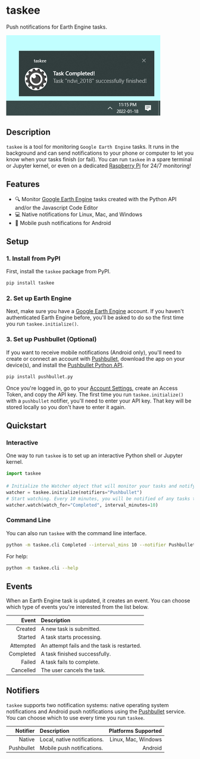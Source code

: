 # taskee
Push notifications for Earth Engine tasks.

![](assets/preview_windows.jpg)

## Description

`taskee` is a tool for monitoring `Google Earth Engine` tasks. It runs in the background and can send notifications to your phone or computer to let you know when your tasks finish (or fail). You can run `taskee` in a spare terminal or Jupyter kernel, or even on a dedicated [Raspberry Pi](https://www.raspberrypi.org/) for 24/7 monitoring!

## Features

- 🔍 Monitor [Google Earth Engine](https://developers.google.com/earth-engine) tasks created with the Python API and/or the Javascript Code Editor
- 💻 Native notifications for Linux, Mac, and Windows
- 📱 Mobile push notifications for Android

## Setup


### 1. Install from PyPI
First, install the `taskee` package from PyPI.

```bash
pip install taskee
```

### 2. Set up Earth Engine
Next, make sure you have a [Google Earth Engine](https://developers.google.com/earth-engine) account. If you haven't authenticated Earth Engine before, you'll be asked to do so the first time you run `taskee.initialize()`.

### 3. Set up Pushbullet (Optional)
If you want to receive mobile notifications (Android only), you'll need to create or connect an account with [Pushbullet](https://pushbullet.com), download the app on your device(s), and install the [Pushbullet Python API](https://github.com/rbrcsk/pushbullet.py). 

```bash
pip install pushbullet.py
```

Once you're logged in, go to your [Account Settings](https://www.pushbullet.com/#settings), create an Access Token, and copy the API key. The first time you run `taskee.initialize()` with a `pushbullet` notifier, you'll need to enter your API key. That key will be stored locally so you don't have to enter it again.

## Quickstart

### Interactive

One way to run `taskee` is to set up an interactive Python shell or Jupyter kernel. 

```python
import taskee

# Initialize the Watcher object that will monitor your tasks and notify you of changes.
watcher = taskee.initialize(notifiers="Pushbullet")
# Start watching. Every 10 minutes, you will be notified of any tasks that were completed.
watcher.watch(watch_for="Completed", interval_minutes=10)
```

### Command Line

You can also run `taskee` with the command line interface.

```bash
python -m taskee.cli Completed --interval_mins 10 --notifier Pushbullet
```

For help:
```bash
python -m taskee.cli --help
```

## Events

When an Earth Engine task is updated, it creates an event. You can choose which type of events you're interested from the list below.

| Event | Description |
| ----: | :----- |
| Created | A new task is submitted. |
| Started | A task starts processing. |
| Attempted | An attempt fails and the task is restarted. |
| Completed | A task finished successfully. |
| Failed | A task fails to complete. |
| Cancelled | The user cancels the task. |

## Notifiers

`taskee` supports two notification systems: native operating system notifications and Android push notifications using the [Pushbullet](https://www.pushbullet.com/) service. You can choose which to use every time you run `taskee`.

| Notifier | Description | Platforms Supported |
| ----: | :----- | -----: |
| Native | Local, native notifications. | Linux, Mac, Windows |
| Pushbullet | Mobile push notifications. | Android |
